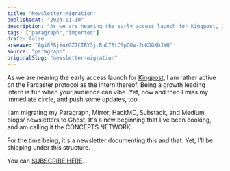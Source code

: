 ```yaml
---
title: "Newsletter Migration"
publishedAt: "2024-11-10"
description: "As we are nearing the early access launch for Kingpost, I am rather active on the Farcaster protocol as the intern thereof. Being a growth leading intern is fun..."
tags: ["paragraph","imported"]
draft: false
arweave: "Agi8F8jkuYGZ7CIBY3jcRuC78tC9pOUw-2oKDGXbJWQ"
source: "paragraph"
originalSlug: "newsletter-migration"
---
```


As we are nearing the early access launch for [Kingpost](https://paragraph.xyz/@kingpost), I am rather active on the Farcaster protocol as the intern thereof. Being a growth leading intern is fun when your audience can vibe. Yet, now and then I miss my immediate circle, and push some updates, too.

I am migrating my Paragraph, Mirror, HackMD, Substack, and Medium blogs/ newsletters to Ghost. It's a new beginning that I've been cooking, and am calling it the CONCEPTS NETWORK.

For the time being, it's a newsletter documenting this and that. Yet, I'll be shipping under this structure.

You can [SUBSCRIBE HERE](https://concepts.network).